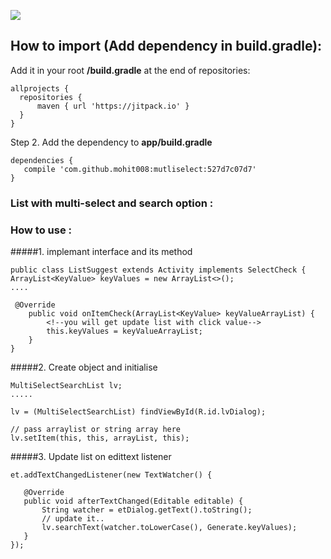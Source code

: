 [![](https://jitpack.io/v/mohit008/mutliselect.svg)](https://jitpack.io/#mohit008/mutliselect)

## How to import (Add dependency in build.gradle):


Add it in your root <b>/build.gradle</b> at the end of repositories:

    allprojects {
	  repositories {
	  	  maven { url 'https://jitpack.io' }
	  }
	}

Step 2. Add the dependency to <b>app/build.gradle</b>

	dependencies {
	   compile 'com.github.mohit008:mutliselect:527d7c07d7'
	}


### List with multi-select and search option :


### How to use :
#####1. implemant interface and its method

    public class ListSuggest extends Activity implements SelectCheck {
    ArrayList<KeyValue> keyValues = new ArrayList<>();
    ....
    
     @Override
        public void onItemCheck(ArrayList<KeyValue> keyValueArrayList) {
            <!--you will get update list with click value-->
            this.keyValues = keyValueArrayList; 
        }
    }
#####2. Create object and initialise

    MultiSelectSearchList lv;
    .....
    
    lv = (MultiSelectSearchList) findViewById(R.id.lvDialog);
    
    // pass arraylist or string array here
    lv.setItem(this, this, arrayList, this);
    
    
#####3. Update list on edittext listener    
        
    et.addTextChangedListener(new TextWatcher() {

       @Override
       public void afterTextChanged(Editable editable) {
           String watcher = etDialog.getText().toString();
           // update it..
           lv.searchText(watcher.toLowerCase(), Generate.keyValues);
       }
    });
